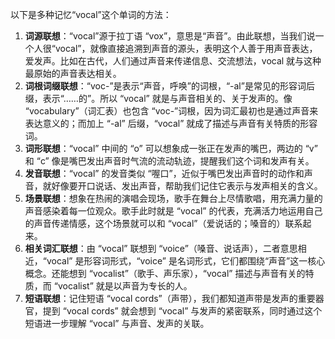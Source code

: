 以下是多种记忆“vocal”这个单词的方法：
1. **词源联想**：“vocal”源于拉丁语 “vox”，意思是“声音”。由此联想，当我们说一个人很“vocal”，就像直接追溯到声音的源头，表明这个人善于用声音表达，爱发声。比如在古代，人们通过声音来传递信息、交流想法，vocal 就与这种最原始的声音表达相关。 
2. **词根词缀联想**：“voc-”是表示“声音，呼唤”的词根，“-al”是常见的形容词后缀，表示“……的”。所以 “vocal” 就是与声音相关的、关于发声的。像 “vocabulary”（词汇表）也包含 “voc-”词根，因为词汇最初也是通过声音来表达意义的；而加上 “-al” 后缀，“vocal” 就成了描述与声音有关特质的形容词。 
3. **词形联想**：“vocal” 中间的 “o” 可以想象成一张正在发声的嘴巴，两边的 “v” 和 “c” 像是嘴巴发出声音时气流的流动轨迹，提醒我们这个词和发声有关。 
4. **发音联想**：“vocal” 的发音类似 “喔口”，近似于嘴巴发出声音时的动作和声音，就好像要开口说话、发出声音，帮助我们记住它表示与发声相关的含义。 
5. **场景联想**：想象在热闹的演唱会现场，歌手在舞台上尽情歌唱，用充满力量的声音感染着每一位观众。歌手此时就是 “vocal” 的代表，充满活力地运用自己的声音传递情感，这个场景就可以和 “vocal”（爱说话的；嗓音的）联系起来。 
6. **相关词汇联想**：由 “vocal” 联想到 “voice”（嗓音、说话声），二者意思相近，“vocal” 是形容词形式，“voice” 是名词形式，它们都围绕“声音”这一核心概念。还能想到 “vocalist”（歌手、声乐家），“vocal” 描述与声音有关的特质，而 “vocalist” 就是以声音为专长的人。 
7. **短语联想**：记住短语 “vocal cords”（声带），我们都知道声带是发声的重要器官，提到 “vocal cords” 就会想到 “vocal” 与发声的紧密联系，同时通过这个短语进一步理解 “vocal” 与声音、发声的关联。 